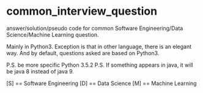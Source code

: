 # common_interview_question
answer/solution/pseudo code for common Software Engineering/Data Science/Machine Learning question.

Mainly in Python3. Exception is that in other language, there is an elegant way. And by default, questions asked are based on Python3.

P.S. be more specific Python 3.5.2
P.S. If something appears in java, it will be java 8 instead of java 9.

[S] == Software Engineering
[D] == Data Science
[M] == Machine Learning
